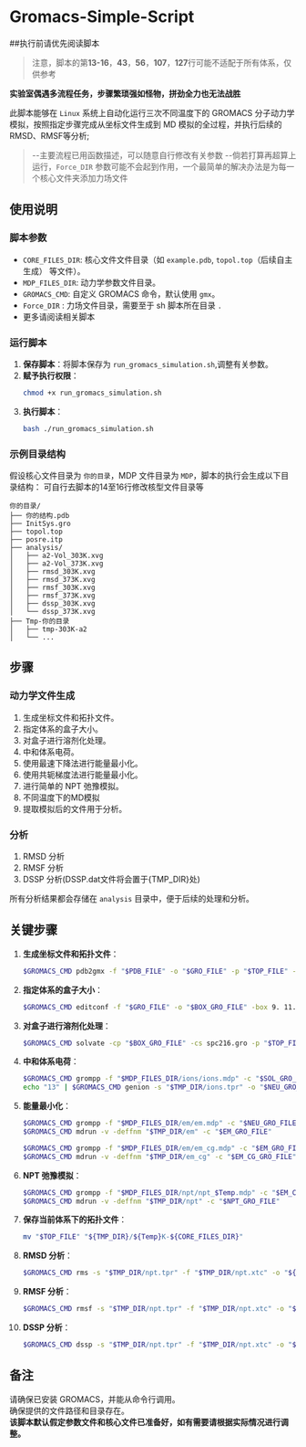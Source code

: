 # Gromacs-Simple-Script

##执行前请优先阅读脚本

> 注意，脚本的第**13-16**，**43**，**56**，**107**，**127**行可能不适配于所有体系，仅供参考

**实验室偶遇多流程任务，步骤繁琐强如怪物，拼劲全力也无法战胜**

此脚本能够在 `Linux` 系统上自动化运行三次不同温度下的 GROMACS 分子动力学模拟，按照指定步骤完成从坐标文件生成到 MD 模拟的全过程，并执行后续的 RMSD、RMSF等分析;



>  --主要流程已用函数描述，可以随意自行修改有关参数
   --倘若打算再超算上运行，`Force_DIR` 参数可能不会起到作用，一个最简单的解决办法是为每一个核心文件夹添加力场文件

## 使用说明

### 脚本参数

- `CORE_FILES_DIR`: 核心文件文件目录（如 `example.pdb`, `topol.top`（后续自主生成） 等文件）。
- `MDP_FILES_DIR`: 动力学参数文件目录。
- `GROMACS_CMD`: 自定义 GROMACS 命令，默认使用 `gmx`。
- `Force_DIR` : 力场文件目录，需要至于 sh 脚本所在目录 `.`
- 更多请阅读相关脚本

### 运行脚本

1. **保存脚本**：将脚本保存为 `run_gromacs_simulation.sh`,调整有关参数。
2. **赋予执行权限**：
   ```bash
   chmod +x run_gromacs_simulation.sh
   ```
3. **执行脚本**：
   ```bash
   bash ./run_gromacs_simulation.sh 
   ```

### 示例目录结构

假设核心文件目录为 `你的目录`，MDP 文件目录为 `MDP`，脚本的执行会生成以下目录结构：
可自行去脚本的14至16行修改核型文件目录等

```
你的目录/
├── 你的结构.pdb
├── InitSys.gro
├── topol.top
├── posre.itp
├── analysis/
│   ├── a2-Vol_303K.xvg
│   ├── a2-Vol_373K.xvg
│   ├── rmsd_303K.xvg
│   ├── rmsd_373K.xvg
│   ├── rmsf_303K.xvg
│   ├── rmsf_373K.xvg
│   ├── dssp_303K.xvg
│   └── dssp_373K.xvg
├── Tmp-你的目录
│   ├── tmp-303K-a2
│   └── ...
```

## 步骤

### 动力学文件生成

1. 生成坐标文件和拓扑文件。
2. 指定体系的盒子大小。
3. 对盒子进行溶剂化处理。
4. 中和体系电荷。
5. 使用最速下降法进行能量最小化。
6. 使用共轭梯度法进行能量最小化。
7. 进行简单的 NPT 弛豫模拟。
8. 不同温度下的MD模拟
8. 提取模拟后的文件用于分析。

### 分析

1. RMSD 分析
2. RMSF 分析
3. DSSP 分析(DSSP.dat文件将会置于{TMP_DIR}处)

所有分析结果都会存储在 `analysis` 目录中，便于后续的处理和分析。

## 关键步骤

1. **生成坐标文件和拓扑文件**：
    ```bash
    $GROMACS_CMD pdb2gmx -f "$PDB_FILE" -o "$GRO_FILE" -p "$TOP_FILE" -ff "$Force_DIR" -water tip3p -ignh
    ```
2. **指定体系的盒子大小**：
    ```bash
    $GROMACS_CMD editconf -f "$GRO_FILE" -o "$BOX_GRO_FILE" -box 9. 11. 9. -d 1.0 -c
    ```
3. **对盒子进行溶剂化处理**：
    ```bash
    $GROMACS_CMD solvate -cp "$BOX_GRO_FILE" -cs spc216.gro -p "$TOP_FILE" -o "$SOL_GRO_FILE"
    ```
4. **中和体系电荷**：
    ```bash
    $GROMACS_CMD grompp -f "$MDP_FILES_DIR/ions/ions.mdp" -c "$SOL_GRO_FILE" -p "$TOP_FILE" -o "$TMP_DIR/ions.tpr"
    echo "13" | $GROMACS_CMD genion -s "$TMP_DIR/ions.tpr" -o "$NEU_GRO_FILE" -p "$TOP_FILE" -pname NA -nname CL -neutral
    ```
5. **能量最小化**：
    ```bash
    $GROMACS_CMD grompp -f "$MDP_FILES_DIR/em/em.mdp" -c "$NEU_GRO_FILE" -r "$NEU_GRO_FILE" -p "$TOP_FILE" -o "$TMP_DIR/em.tpr"
    $GROMACS_CMD mdrun -v -deffnm "$TMP_DIR/em" -c "$EM_GRO_FILE"

    $GROMACS_CMD grompp -f "$MDP_FILES_DIR/em/em_cg.mdp" -c "$EM_GRO_FILE" -r "$EM_GRO_FILE" -p "$TOP_FILE" -o "$TMP_DIR/em_cg.tpr"
    $GROMACS_CMD mdrun -v -deffnm "$TMP_DIR/em_cg" -c "$EM_CG_GRO_FILE"
    ```
6. **NPT 弛豫模拟**：
    ```bash
    $GROMACS_CMD grompp -f "$MDP_FILES_DIR/npt/npt_$Temp.mdp" -c "$EM_CG_GRO_FILE" -r "$EM_CG_GRO_FILE" -p "$TOP_FILE" -o "$TMP_DIR/npt.tpr"
    $GROMACS_CMD mdrun -v -deffnm "$TMP_DIR/npt" -c "$NPT_GRO_FILE"
    ```
7. **保存当前体系下的拓扑文件**：
    ```bash
    mv "$TOP_FILE" "${TMP_DIR}/${Temp}K-${CORE_FILES_DIR}"
    ```
8. **RMSD 分析**：
    ```bash
    $GROMACS_CMD rms -s "$TMP_DIR/npt.tpr" -f "$TMP_DIR/npt.xtc" -o "${ANALYSIS_DIR}/rmsd_${Temp}K.xvg"
    ```
9. **RMSF 分析**：
    ```bash
    $GROMACS_CMD rmsf -s "$TMP_DIR/npt.tpr" -f "$TMP_DIR/npt.xtc" -o "${ANALYSIS_DIR}/rmsf_${Temp}K.xvg" -res
    ```
10. **DSSP 分析**：
    ```bash
    $GROMACS_CMD dssp -s "$TMP_DIR/npt.tpr" -f "$TMP_DIR/npt.xtc" -o "${TMP_DIR}/${Temp}K.dat" -num "${ANALYSIS_DIR}/dssp_${Temp}K.xvg"
    ```

## 备注

请确保已安装 GROMACS，并能从命令行调用。  
确保提供的文件路径和目录存在。  
**该脚本默认假定参数文件和核心文件已准备好，如有需要请根据实际情况进行调整。**
